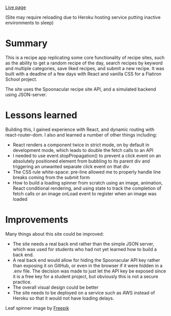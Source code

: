 <a href='https://herbivorous.petefowler.dev/'>Live page</a> 

(Site may require reloading due to Heroku hosting service putting inactive environments to sleep)

# Summary
This is a recipe app replicating some core functionality of recipe sites, such as the ability to get a random recipe of the day, search recipes by keyword and multiple categories, save liked recipes, and submit a new recipe. It was built with a deadlne of a few days with React and vanilla CSS for a Flatiron School project.

The site uses the Spoonacular recipe site API, and a simulated backend using JSON-server.

# Lessons learned
Building this, I gained experience with React, and dynamic routing with react-router-dom. I also and learned a number of other things including:
- React renders a component twice in strict mode, on by default in development mode, which leads to double the fetch calls to an API
- I needed to use event.stopPropagation() to prevent a click event on an absolutely positioned element from bubbling to its parent div and triggering an unwanted separate click event on that div
- The CSS rule white-space: pre-line allowed me to properly handle line breaks coming from the submit form
- How to build a loading spinner from scratch using an image, animation, React conditional rendering, and using state to track the completion of fetch calls or an image onLoad event to register when an image was loaded

# Improvements
Many things about this site could be improved:
- The site needs a real back end rather than the simple JSON server, which was used for students who had not yet learned how to build a back end.
- A real back end would allow for hiding the Spoonacular API key rather than exposing it on GitHub, or even in the browser if it were hidden in a .env file. The decision was made to just let the API key be exposed since it is a free key for a student project, but obviously this is not a secure practice.
- The overall visual design could be better
- The site needs to be deployed on a service such as AWS instead of Heroku so that it would not have loading delays.
  
Leaf spinner image by <a href="https://www.freepik.com/free-vector/different-green-leaves-pack-flat-design_18773643.htm#query=leaf&position=15&from_view=search">Freepik</a>
